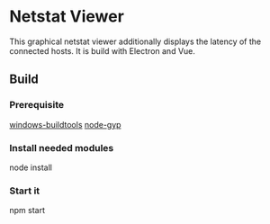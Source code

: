 # Netstat Viewer
This graphical netstat viewer additionally displays the latency of the connected hosts.
It is build with Electron and Vue.

## Build

### Prerequisite
[windows-buildtools](https://github.com/felixrieseberg/windows-build-tools)
[node-gyp](https://github.com/nodejs/node-gyp)

### Install needed modules
node install

### Start it
npm start
